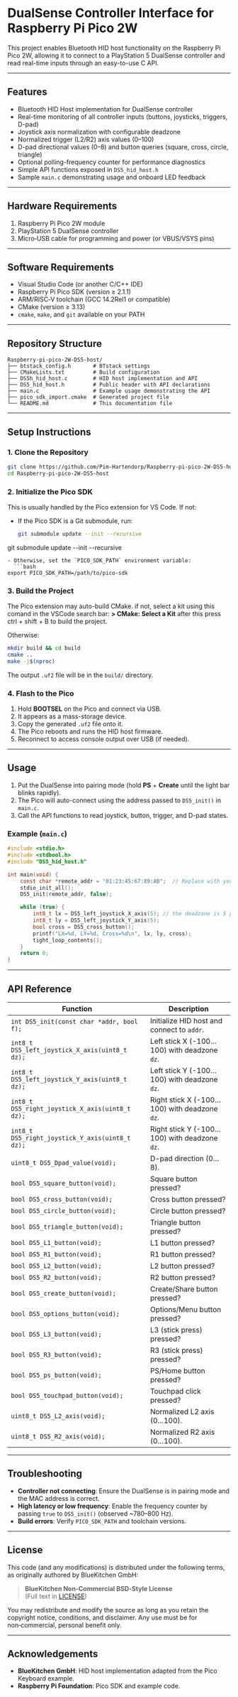 # DualSense Controller Interface for Raspberry Pi Pico 2W

This project enables Bluetooth HID host functionality on the Raspberry Pi Pico 2W, allowing it to connect to a PlayStation 5 DualSense controller and read real-time inputs through an easy-to-use C API.

---

## Features

* Bluetooth HID Host implementation for DualSense controller
* Real-time monitoring of all controller inputs (buttons, joysticks, triggers, D-pad)
* Joystick axis normalization with configurable deadzone
* Normalized trigger (L2/R2) axis values (0–100)
* D-pad directional values (0–8) and button queries (square, cross, circle, triangle)
* Optional polling-frequency counter for performance diagnostics
* Simple API functions exposed in `DS5_hid_host.h`
* Sample `main.c` demonstrating usage and onboard LED feedback

---

## Hardware Requirements

1. Raspberry Pi Pico 2W module
2. PlayStation 5 DualSense controller
3. Micro‑USB cable for programming and power (or VBUS/VSYS pins)

---

## Software Requirements

* Visual Studio Code (or another C/C++ IDE)
* Raspberry Pi Pico SDK (version ≥ 2.1.1)
* ARM/RISC‑V toolchain (GCC 14.2Rel1 or compatible)
* CMake (version ≥ 3.13)
* `cmake`, `make`, and `git` available on your PATH

---

## Repository Structure

```text
Raspberry-pi-pico-2W-DS5-host/
├── btstack_config.h       # BTstack settings
├── CMakeLists.txt         # Build configuration
├── DS5h_hid_host.c        # HID host implementation and API
├── DS5_hid_host.h         # Public header with API declarations
├── main.c                 # Example usage demonstrating the API
├── pico_sdk_import.cmake  # Generated project file
└── README.md              # This documentation file
```

---

## Setup Instructions

### 1. Clone the Repository

```bash
git clone https://github.com/Pim-Hartendorp/Raspberry-pi-pico-2W-DS5-host.git
cd Raspberry-pi-pico-2W-DS5-host
```

### 2. Initialize the Pico SDK

This is usually handled by the Pico extension for VS Code. If not:

* If the Pico SDK is a Git submodule, run:

  ```bash
  git submodule update --init --recursive
  ```

git submodule update --init --recursive

````
- Otherwise, set the `PICO_SDK_PATH` environment variable:
  ```bash
export PICO_SDK_PATH=/path/to/pico-sdk
````

### 3. Build the Project

The Pico extension may auto-build CMake. if not, select a kit using this comand in the VSCode search bar: **> CMake: Select a Kit**
after this press ctrl + shift + B to build the project.

Otherwise:

```bash
mkdir build && cd build
cmake ..
make -j$(nproc)
```

The output `.uf2` file will be in the `build/` directory.

### 4. Flash to the Pico

1. Hold **BOOTSEL** on the Pico and connect via USB.
2. It appears as a mass-storage device.
3. Copy the generated `.uf2` file onto it.
4. The Pico reboots and runs the HID host firmware.
5. Reconnect to access console output over USB (if needed).

---

## Usage

1. Put the DualSense into pairing mode (hold **PS** + **Create** until the light bar blinks rapidly).
2. The Pico will auto-connect using the address passed to `DS5_init()` in `main.c`.
3. Call the API functions to read joystick, button, trigger, and D-pad states.

### Example (`main.c`)

```c
#include <stdio.h>
#include <stdbool.h>
#include "DS5_hid_host.h"

int main(void) {
    const char *remote_addr = "01:23:45:67:89:AB";  // Replace with your controller's MAC
    stdio_init_all();
    DS5_init(remote_addr, false);

    while (true) {
        int8_t lx = DS5_left_joystick_X_axis(5); // the deadzone is 5 percent in this case so the outputs values at 6
        int8_t ly = DS5_left_joystick_Y_axis(5);
        bool cross = DS5_cross_button();
        printf("LX=%d, LY=%d, Cross=%d\n", lx, ly, cross);
        tight_loop_contents();
    }
    return 0;
}
```

---

## API Reference

| Function                                        | Description                                  |
| ----------------------------------------------- | -------------------------------------------- |
| `int DS5_init(const char *addr, bool f);`       | Initialize HID host and connect to `addr`.   |
| `int8_t DS5_left_joystick_X_axis(uint8_t dz);`  | Left stick X (-100…100) with deadzone `dz`.  |
| `int8_t DS5_left_joystick_Y_axis(uint8_t dz);`  | Left stick Y (-100…100) with deadzone `dz`.  |
| `int8_t DS5_right_joystick_X_axis(uint8_t dz);` | Right stick X (-100…100) with deadzone `dz`. |
| `int8_t DS5_right_joystick_Y_axis(uint8_t dz);` | Right stick Y (-100…100) with deadzone `dz`. |
| `uint8_t DS5_Dpad_value(void);`                 | D-pad direction (0…8).                       |
| `bool DS5_square_button(void);`                 | Square button pressed?                       |
| `bool DS5_cross_button(void);`                  | Cross button pressed?                        |
| `bool DS5_circle_button(void);`                 | Circle button pressed?                       |
| `bool DS5_triangle_button(void);`               | Triangle button pressed?                     |
| `bool DS5_L1_button(void);`                     | L1 button pressed?                           |
| `bool DS5_R1_button(void);`                     | R1 button pressed?                           |
| `bool DS5_L2_button(void);`                     | L2 button pressed?                           |
| `bool DS5_R2_button(void);`                     | R2 button pressed?                           |
| `bool DS5_create_button(void);`                 | Create/Share button pressed?                 |
| `bool DS5_options_button(void);`                | Options/Menu button pressed?                 |
| `bool DS5_L3_button(void);`                     | L3 (stick press) pressed?                    |
| `bool DS5_R3_button(void);`                     | R3 (stick press) pressed?                    |
| `bool DS5_ps_button(void);`                     | PS/Home button pressed?                      |
| `bool DS5_touchpad_button(void);`               | Touchpad click pressed?                      |
| `uint8_t DS5_L2_axis(void);`                    | Normalized L2 axis (0…100).                  |
| `uint8_t DS5_R2_axis(void);`                    | Normalized R2 axis (0…100).                  |

---

## Troubleshooting

* **Controller not connecting**: Ensure the DualSense is in pairing mode and the MAC address is correct.
* **High latency or low frequency**: Enable the frequency counter by passing `true` to `DS5_init()` (observed \~780–800 Hz).
* **Build errors**: Verify `PICO_SDK_PATH` and toolchain versions.

---

## License

This code (and any modifications) is distributed under the following terms, as originally authored by BlueKitchen GmbH:

> **BlueKitchen Non‑Commercial BSD‑Style License**  
> (Full text in [LICENSE](./LICENSE))

You may redistribute and modify the source as long as you retain the copyright
notice, conditions, and disclaimer.  Any use must be for non‑commercial, personal benefit only.

---

## Acknowledgements

* **BlueKitchen GmbH**: HID host implementation adapted from the Pico Keyboard example.
* **Raspberry Pi Foundation**: Pico SDK and example code.

